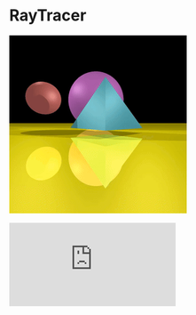# RayTracer

![Demo](https://github.com/spotenza2016/RayTracer/blob/main/ReadMeFiles/demo.gif)

![Report](https://github.com/spotenza2016/RayTracer/blob/main/ReadMeFiles/report.pdf)
